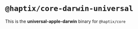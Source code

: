 # `@haptix/core-darwin-universal`

This is the **universal-apple-darwin** binary for `@haptix/core`
